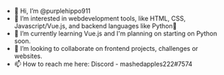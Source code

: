 - 👋 Hi, I’m @purplehippo911
- 👀 I’m interested in webdevelopment tools, like HTML, CSS, Javascript/Vue.js, and backend languages like Python🐍
- 🌱 I’m currently learning Vue.js and I'm planning on starting on Python soon.
- 💞️ I’m looking to collaborate on frontend projects, challenges or websites.
- 📫 How to reach me here: Discord - mashedapples222#7574

<!---
purplehippo911/purplehippo911 is a ✨ special ✨ repository because its `README.md` (this file) appears on your GitHub profile.
You can click the Preview link to take a look at your changes.
--->

